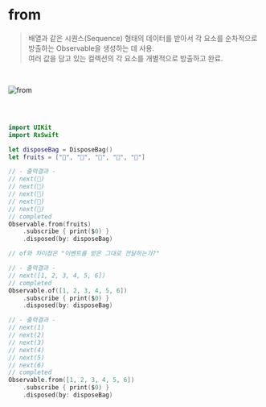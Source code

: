 from
=====

> 배열과 같은 시퀀스(Sequence) 형태의 데이터를 받아서 각 요소를 순차적으로 방출하는 Observable을 생성하는 데 사용.  
> 여러 값을 담고 있는 컬렉션의 각 요소를 개별적으로 방출하고 완료.

&nbsp;

![from](https://github.com/user-attachments/assets/708e02c4-97b7-448e-af66-42717abd3903)

&nbsp;

```swift

import UIKit
import RxSwift

let disposeBag = DisposeBag()
let fruits = ["🍏", "🍎", "🍋", "🍓", "🍇"]

// - 출력결과 -
// next(🍏)
// next(🍎)
// next(🍋)
// next(🍓)
// next(🍇)
// completed
Observable.from(fruits)
    .subscribe { print($0) }
    .disposed(by: disposeBag)

// of와 차이점은 "이벤트를 받은 그대로 전달하는가?"

// - 출력결과 -
// next([1, 2, 3, 4, 5, 6])
// completed
Observable.of([1, 2, 3, 4, 5, 6])
    .subscribe { print($0) }
    .disposed(by: disposeBag)

// - 출력결과 -
// next(1)
// next(2)
// next(3)
// next(4)
// next(5)
// next(6)
// completed
Observable.from([1, 2, 3, 4, 5, 6])
    .subscribe { print($0) }
    .disposed(by: disposeBag)

```
